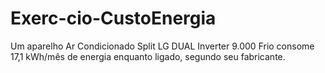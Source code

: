 # Exerc-cio-CustoEnergia
Um aparelho Ar Condicionado Split LG DUAL Inverter 9.000 Frio consome 17,1 kWh/mês de energia enquanto ligado, segundo seu fabricante.
